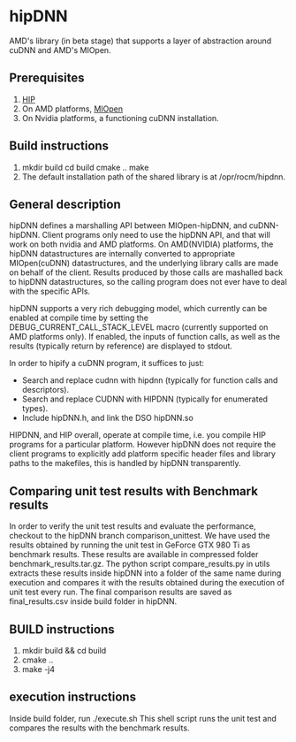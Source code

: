 # hipDNN

AMD's library (in beta stage) that supports a layer of abstraction around cuDNN and AMD's MIOpen.

## Prerequisites

1. [HIP](https://github.com/ROCm-Developer-Tools/HIP)
2. On AMD platforms, [MIOpen](https://github.com/ROCmSoftwarePlatform/MIOpen)
3. On Nvidia platforms, a functioning cuDNN installation.

## Build instructions
1. mkdir build
   cd build
   cmake ..
   make
2. The default installation path of the shared library is at /opr/rocm/hipdnn.

## General description

hipDNN defines a marshalling API between MIOpen-hipDNN, and cuDNN-hipDNN. Client programs only need to use the hipDNN API, and that will work on both nvidia and AMD platforms. On AMD(NVIDIA) platforms, the hipDNN datastructures are internally converted to appropriate MIOpen(cuDNN) datastructures, and the underlying library calls are made on behalf of the client. Results produced by those calls are mashalled back to hipDNN datastructures, so the calling program does not ever have to deal with the specific APIs.

hipDNN supports a very rich debugging model, which currently can be enabled at compile time by setting the DEBUG_CURRENT_CALL_STACK_LEVEL macro (currently supported on AMD platforms only). If enabled, the inputs of function calls, as well as the results (typically return by reference) are displayed to stdout.

In order to hipify a cuDNN program, it suffices to just:
+ Search and replace cudnn with hipdnn (typically for function calls and descriptors).
+ Search and replace CUDNN with HIPDNN (typically for enumerated types).
+ Include hipDNN.h, and link the DSO hipDNN.so

HIPDNN, and HIP overall, operate at compile time, i.e. you compile HIP programs for a particular platform. However hipDNN does not require the client programs to explicitly add platform specific header files and library paths to the makefiles, this is handled by hipDNN transparently.

## Comparing unit test results with Benchmark results

In order to verify the unit test results and evaluate the performance, checkout to the hipDNN branch comparison_unittest. We have used the results obtained by running the unit test in GeForce GTX 980 Ti as benchmark results. These results are available in compressed folder benchmark_results.tar.gz. The python script compare_results.py in utils extracts these results inside hipDNN into a folder of the same name during execution and compares it with the results obtained during the execution of unit test every run. The final comparison results are saved as final_results.csv inside build folder in hipDNN.

## BUILD instructions

1. mkdir build && cd build
2. cmake ..
4. make -j4

## execution instructions

Inside build folder, run
        ./execute.sh
This shell script runs the unit test and compares the results with the benchmark results.
